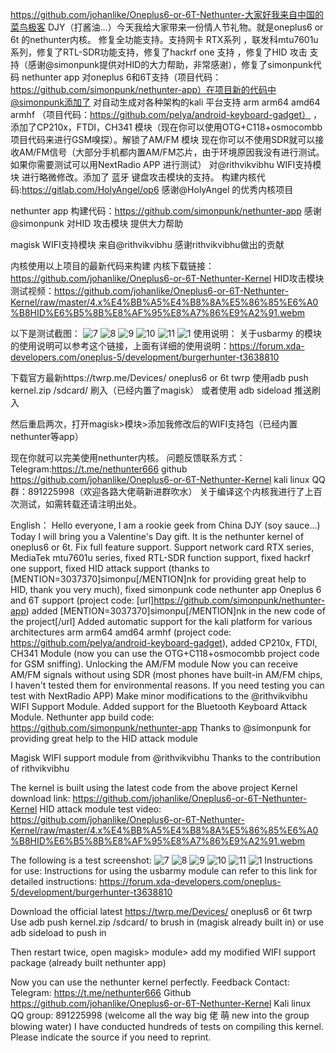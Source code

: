 https://github.com/johanlike/Oneplus6-or-6T-Nethunter-大家好我来自中国的菜鸟极客 DJY（打酱油...）今天我给大家带来一份情人节礼物。就是oneplus6 or 6t 的nethunter内核。
修复全功能支持。支持网卡 RTX系列 ，联发科mtu7601u系列，修复了RTL-SDR功能支持，修复了hackrf one 支持 ，修复了HID 攻击 支持（感谢@simonpunk提供对HID的大力帮助，非常感谢），修复了simonpunk代码 nethunter app 对oneplus 6和6T支持（项目代码：https://github.com/simonpunk/nethunter-app）在项目新的代码中@simonpunk添加了
对自动生成对各种架构的kali 平台支持 arm arm64 amd64 armhf （项目代码：https://github.com/pelya/android-keyboard-gadget） ，添加了CP210x，FTDI，CH341 模块（现在你可以使用OTG+C118+osmocombb项目代码来进行GSM嗅探）。解锁了AM/FM 模块 现在你可以不使用SDR就可以接收AM/FM信号（大部分手机都内置AM/FM芯片，由于环境原因我没有进行测试。如果你需要测试可以用NextRadio APP 进行测试）
对@rithvikvibhu WIFI支持模块 进行略微修改。添加了 蓝牙 键盘攻击模块的支持。
构建内核代码:https://gitlab.com/HolyAngel/op6 感谢@HolyAngel 的优秀内核项目

nethunter app 构建代码：https://github.com/simonpunk/nethunter-app 感谢@simonpunk 对HID 攻击模块 提供大力帮助

magisk WIFI支持模块 来自@rithvikvibhu 感谢rithvikvibhu做出的贡献

内核使用以上项目的最新代码来构建
内核下载链接：https://github.com/johanlike/Oneplus6-or-6T-Nethunter-Kernel
HID攻击模块测试视频：https://github.com/johanlike/Oneplus6-or-6T-Nethunter-Kernel/raw/master/4.x%E4%BB%A5%E4%B8%8A%E5%86%85%E6%A0%B8HID%E6%B5%8B%E8%AF%95%E8%A7%86%E9%A2%91.webm

以下是测试截图：
![7](https://raw.githubusercontent.com/johanlike/Oneplus6-or-6T-Nethunter-Kernel/master/Screenshot_20190214-234924.jpg)
![8](https://raw.githubusercontent.com/johanlike/Oneplus6-or-6T-Nethunter-Kernel/master/Screenshot_20190214-234952.jpg)
![9](https://raw.githubusercontent.com/johanlike/Oneplus6-or-6T-Nethunter-Kernel/master/Screenshot_20190214-235038.jpg)
![10](https://raw.githubusercontent.com/johanlike/Oneplus6-or-6T-Nethunter-Kernel/master/Screenshot_20190214-235114.jpg)
![11](https://raw.githubusercontent.com/johanlike/Oneplus6-or-6T-Nethunter-Kernel/master/Screenshot_20190214-235217.jpg)
![1](https://raw.githubusercontent.com/johanlike/Oneplus6-or-6T-Nethunter-Kernel/master/Screenshot_20190214-235240.jpg)
使用说明：
关于usbarmy 的模块的使用说明可以参考这个链接，上面有详细的使用说明：https://forum.xda-developers.com/oneplus-5/development/burgerhunter-t3638810

下载官方最新https://twrp.me/Devices/ oneplus6 or 6t twrp
使用adb push kernel.zip  /sdcard/   刷入（已经内置了magisk） 或者使用 adb sideload 推送刷入

然后重启两次，打开magisk>模块>添加我修改后的WIFI支持包（已经内置nethunter等app）

现在你就可以完美使用nethunter内核。
问题反馈联系方式：Telegram:https://t.me/nethunter666 
github https://github.com/johanlike/Oneplus6-or-6T-Nethunter-Kernel
kali linux QQ群：891225998（欢迎各路大佬萌新进群吹水）
关于编译这个内核我进行了上百次测试，如需转载还请注明出处。



English：
Hello everyone, I am a rookie geek from China DJY (soy sauce...) Today I will bring you a Valentine's Day gift. It is the nethunter kernel of oneplus6 or 6t.
Fix full feature support. Support network card RTX series, MediaTek mtu7601u series, fixed RTL-SDR function support, fixed hackrf one support, fixed HID attack support (thanks to [MENTION=3037370]simonpu[/MENTION]nk for providing great help to HID, thank you very much), fixed simonpunk code nethunter app Oneplus 6 and 6T support (project code: [url]https://github.com/simonpunk/nethunter-app) added [MENTION=3037370]simonpu[/MENTION]nk in the new code of the project[/url]
Added automatic support for the kali platform for various architectures arm arm64 amd64 armhf (project code: https://github.com/pelya/android-keyboard-gadget), added CP210x, FTDI, CH341 Module (now you can use the OTG+C118+osmocombb project code for GSM sniffing). Unlocking the AM/FM module Now you can receive AM/FM signals without using SDR (most phones have built-in AM/FM chips, I haven't tested them for environmental reasons. If you need testing you can test with NextRadio APP)
Make minor modifications to the @rithvikvibhu WIFI Support Module. Added support for the Bluetooth Keyboard Attack Module.
Nethunter app build code: https://github.com/simonpunk/nethunter-app Thanks to @simonpunk for providing great help to the HID attack module

Magisk WIFI support module from @rithvikvibhu Thanks to the contribution of rithvikvibhu

The kernel is built using the latest code from the above project
Kernel download link: https://github.com/johanlike/Oneplus6-or-6T-Nethunter-Kernel
HID attack module test video: https://github.com/johanlike/Oneplus6-or-6T-Nethunter-Kernel/raw/master/4.x%E4%BB%A5%E4%B8%8A%E5%86%85%E6%A0%B8HID%E6%B5%8B%E8%AF%95%E8%A7%86%E9%A2%91.webm

The following is a test screenshot:
![7](https://raw.githubusercontent.com/johanlike/Oneplus6-or-6T-Nethunter-Kernel/master/Screenshot_20190214-234924.jpg)
![8](https://raw.githubusercontent.com/johanlike/Oneplus6-or-6T-Nethunter-Kernel/master/Screenshot_20190214-234952.jpg)
![9](https://raw.githubusercontent.com/johanlike/Oneplus6-or-6T-Nethunter-Kernel/master/Screenshot_20190214-235038.jpg)
![10](https://raw.githubusercontent.com/johanlike/Oneplus6-or-6T-Nethunter-Kernel/master/Screenshot_20190214-235114.jpg)
![11](https://raw.githubusercontent.com/johanlike/Oneplus6-or-6T-Nethunter-Kernel/master/Screenshot_20190214-235217.jpg)
![1](https://raw.githubusercontent.com/johanlike/Oneplus6-or-6T-Nethunter-Kernel/master/Screenshot_20190214-235240.jpg)
Instructions for use:
Instructions for using the usbarmy module can refer to this link for detailed instructions: https://forum.xda-developers.com/oneplus-5/development/burgerhunter-t3638810

Download the official latest https://twrp.me/Devices/ oneplus6 or 6t twrp
Use adb push kernel.zip /sdcard/ to brush in (magisk already built in) or use adb sideload to push in

Then restart twice, open magisk> module> add my modified WIFI support package (already built nethunter app)

Now you can use the nethunter kernel perfectly.
Feedback Contact: Telegram: https://t.me/nethunter666
Github https://github.com/johanlike/Oneplus6-or-6T-Nethunter-Kernel
Kali linux QQ group: 891225998 (welcome all the way big 佬 萌 new into the group blowing water)
I have conducted hundreds of tests on compiling this kernel. Please indicate the source if you need to reprint.

